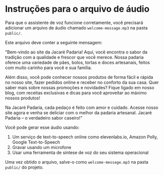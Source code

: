 
# Instruções para o arquivo de áudio

Para que o assistente de voz funcione corretamente, você precisará adicionar um arquivo de áudio chamado `welcome-message.mp3` na pasta `public/`.

Este arquivo deve conter a seguinte mensagem:

"Bem-vindo ao site da Jacaré Padaria! Aqui, você encontra o sabor da tradição com a qualidade e frescor que você merece. Nossa padaria oferece uma variedade de pães, bolos, tortas e doces artesanais, feitos com muito carinho para você e sua família.

Além disso, você pode conhecer nossos produtos de forma fácil e rápida no nosso site, fazer pedidos online e receber no conforto da sua casa. Quer saber mais sobre nossas promoções e novidades? Fique ligado em nosso blog, com receitas exclusivas e dicas para você aproveitar ao máximo nossos produtos!

Na Jacaré Padaria, cada pedaço é feito com amor e cuidado. Acesse nosso site agora e venha se deliciar com o melhor da padaria artesanal. Jacaré Padaria – o verdadeiro sabor caseiro!"

Você pode gerar esse áudio usando:
1. Um serviço de text-to-speech online como elevenlabs.io, Amazon Polly, Google Text-to-Speech
2. Gravar usando um microfone
3. Usar uma ferramenta de síntese de voz do seu sistema operacional

Uma vez obtido o arquivo, salve-o como `welcome-message.mp3` na pasta `public/` do projeto.
